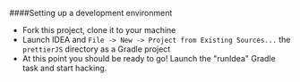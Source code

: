 
####Setting up a development environment

* Fork this project, clone it to your machine
* Launch IDEA and `File -> New -> Project from Existing Sources...` the `prettierJS` directory as a Gradle project
* At this point you should be ready to go!  Launch the "runIdea" Gradle task and start hacking.